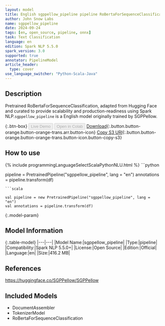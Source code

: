 ```yaml
---
layout: model
title: English sgppellow_pipeline pipeline RoBertaForSequenceClassification from SGPPellow
author: John Snow Labs
name: sgppellow_pipeline
date: 2024-09-24
tags: [en, open_source, pipeline, onnx]
task: Text Classification
language: en
edition: Spark NLP 5.5.0
spark_version: 3.0
supported: true
annotator: PipelineModel
article_header:
  type: cover
use_language_switcher: "Python-Scala-Java"
---
```


## Description

Pretrained RoBertaForSequenceClassification, adapted from Hugging Face and curated to provide scalability and production-readiness using Spark NLP.`sgppellow_pipeline` is a English model originally trained by SGPPellow.

{:.btn-box}
<button class="button button-orange" disabled>Live Demo</button>
<button class="button button-orange" disabled>Open in Colab</button>
[Download](https://s3.amazonaws.com/auxdata.johnsnowlabs.com/public/models/sgppellow_pipeline_en_5.5.0_3.0_1727171097734.zip){:.button.button-orange.button-orange-trans.arr.button-icon}
[Copy S3 URI](s3://auxdata.johnsnowlabs.com/public/models/sgppellow_pipeline_en_5.5.0_3.0_1727171097734.zip){:.button.button-orange.button-orange-trans.button-icon.button-copy-s3}

## How to use



<div class="tabs-box" markdown="1">
{% include programmingLanguageSelectScalaPythonNLU.html %}
```python

pipeline = PretrainedPipeline("sgppellow_pipeline", lang = "en")
annotations =  pipeline.transform(df)   

```
```scala

val pipeline = new PretrainedPipeline("sgppellow_pipeline", lang = "en")
val annotations = pipeline.transform(df)

```
</div>

{:.model-param}
## Model Information

{:.table-model}
|---|---|
|Model Name:|sgppellow_pipeline|
|Type:|pipeline|
|Compatibility:|Spark NLP 5.5.0+|
|License:|Open Source|
|Edition:|Official|
|Language:|en|
|Size:|416.2 MB|

## References

https://huggingface.co/SGPPellow/SGPPellow

## Included Models

- DocumentAssembler
- TokenizerModel
- RoBertaForSequenceClassification